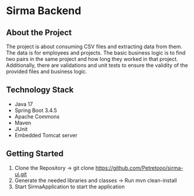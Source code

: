 # Sirma Backend

## About the Project

The project is about consuming CSV files and extracting data from them. The data is for employees and projects. The basic business logic is to find two pairs in the same project and how long they worked in that project. Additionally, there are validations and unit tests to ensure the validity of the provided files and business logic.

## Technology Stack

- Java 17
- Spring Boot 3.4.5
- Apache Commons
- Maven
- JUnit
- Embedded Tomcat server

## Getting Started

1. Clone the Repository -> git clone https://github.com/Petretooo/sirma-ui.git
2. Generate the needed libraries and classes -> Run mvn clean-install
3. Start SirmaApplication to start the application
